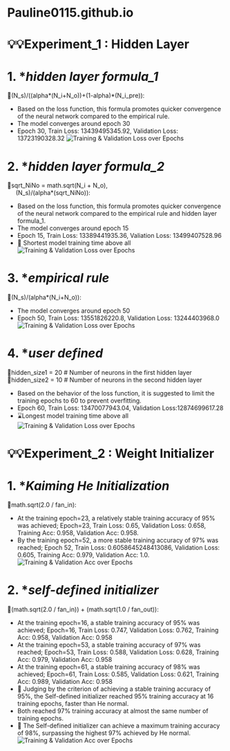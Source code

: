 # Pauline0115.github.io

# 💡💡Experiment_1&nbsp;:&nbsp;Hidden Layer
# 1. *_hidden layer formula_1_
🔎(N_s)/((alpha*(N_i+N_o))+(1-alpha)*(N_i_pre)):<br>
+  Based on the loss function, this formula promotes quicker convergence of the neural network compared to the empirical rule.
+  The model converges around epoch 30
+  Epoch 30, Train Loss: 13439495345.92, Validation Loss: 13723190328.32
![Training & Validation Loss over Epochs](./chart/new-formula_1.png)
# 2. *_hidden layer formula_2_
🔎sqrt_NiNo = math.sqrt(N_i + N_o), <br>
&nbsp;&nbsp;&nbsp;&nbsp;&nbsp;(N_s)/(alpha*(sqrt_NiNo)):<br>
+  Based on the loss function, this formula promotes quicker convergence of the neural network compared to the empirical rule and hidden layer formula_1.
+  The model converges around epoch 15
+  Epoch 15, Train Loss: 13389441935.36, Valiation Loss: 13499407528.96
+ 💖 Shortest model training time above all
![Training & Validation Loss over Epochs](./chart/new-formula_2.png)
# 3. *_empirical rule_
🔎(N_s)/(alpha*(N_i+N_o)):<br>
+  The model converges around epoch 50
+  Epoch 50, Train Loss: 13551826220.8, Validation Loss: 13244403968.0
![Training & Validation Loss over Epochs](./chart/empirical-rule.png)
# 4. *_user defined_
🔎hidden_size1 = 20  # Number of neurons in the first hidden layer<br>
🔎hidden_size2 = 10  # Number of neurons in the second hidden layer
+  Based on the behavior of the loss function, it is suggested to limit the training epochs to 60 to prevent overfitting. 
+  Epoch 60, Train Loss: 13470077943.04, Validation Loss:12874699617.28
+  ⌛Longest model training time above all<br>
![Training & Validation Loss over Epochs](./chart/user-defined.png)

# 💡💡Experiment_2&nbsp;:&nbsp;Weight Initializer
# 1. *_Kaiming He Initialization_
🔎math.sqrt(2.0 / fan_in):<br>
+  At the training epoch=23, a relatively stable training accuracy of 95% was achieved; Epoch=23, Train Loss: 0.65, Validation Loss: 0.658, Training Acc: 0.958, Validation Acc: 0.958.
+  By the training epoch=52, a more stable training accuracy of 97% was reached; Epoch 52, Train Loss: 0.6058645248413086, Validation Loss: 0.605, Training Acc: 0.979, Validation Acc: 1.0.
![Training & Validation Acc over Epochs](./chart/He_kaming_initializer.png)

# 2. *_self-defined initializer_
🔎(math.sqrt(2.0 / fan_in)) + (math.sqrt(1.0 / fan_out)):<br>
+  At the training epoch=16, a stable training accuracy of 95% was achieved; Epoch=16, Train Loss: 0.747, Validation Loss: 0.762, Training Acc: 0.958, Validation Acc: 0.958
+  At the training epoch=53, a stable training accuracy of 97% was reached; Epoch=53, Train Loss: 0.588, Validation Loss: 0.628, Training Acc: 0.979, Validation Acc: 0.958
+  At the training epoch=61, a stable training accuracy of 98% was achieved; Epoch=61, Train Loss: 0.585, Validation Loss: 0.621, Training Acc: 0.989, Validation Acc: 0.958
+ 💖 Judging by the criterion of achieving a stable training accuracy of 95%, the Self-defined initializer reached 95% training accuracy at 16 training epochs, faster than He normal.
+  Both reached 97% training accuracy at almost the same number of training epochs.
+ 💖 The Self-defined initializer can achieve a maximum training accuracy of 98%, surpassing the highest 97% achieved by He normal.
![Training & Validation Acc over Epochs](./chart/Self_defined_initializer.png)








